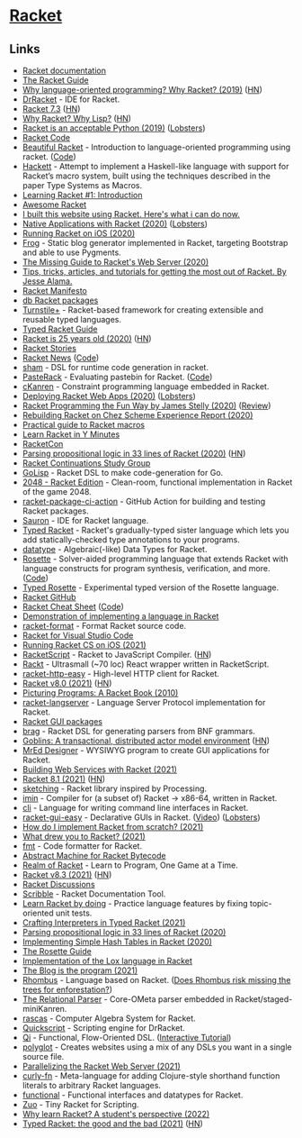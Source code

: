 # [Racket](https://racket-lang.org/)

## Links

- [Racket documentation](https://docs.racket-lang.org/)
- [The Racket Guide](https://docs.racket-lang.org/guide/)
- [Why language-oriented programming? Why Racket? (2019)](https://beautifulracket.com/appendix/why-lop-why-racket.html) ([HN](https://news.ycombinator.com/item?id=19232068))
- [DrRacket](https://github.com/racket/drracket) - IDE for Racket.
- [Racket 7.3](https://download.racket-lang.org/v7.3.html) ([HN](https://news.ycombinator.com/item?id=19925832))
- [Why Racket? Why Lisp?](https://beautifulracket.com/appendix/why-racket-why-lisp.html) ([HN](https://news.ycombinator.com/item?id=19952714))
- [Racket is an acceptable Python (2019)](https://dustycloud.org/blog/racket-is-an-acceptable-python/) ([Lobsters](https://lobste.rs/s/q2kci7/racket_is_acceptable_python))
- [Racket Code](https://github.com/racket/racket)
- [Beautiful Racket](https://beautifulracket.com/) - Introduction to language-oriented programming using racket. ([Code](https://github.com/mbutterick/beautiful-racket))
- [Hackett](https://github.com/lexi-lambda/hackett) - Attempt to implement a Haskell-like language with support for Racket’s macro system, built using the techniques described in the paper Type Systems as Macros.
- [Learning Racket #1: Introduction](https://artyom.me/learning-racket-1)
- [Awesome Racket](https://github.com/avelino/awesome-racket)
- [I built this website using Racket. Here's what i can do now.](https://sagegerard.com/racket-powered.html)
- [Native Applications with Racket (2020)](https://defn.io/2020/01/04/remember-internals/) ([Lobsters](https://lobste.rs/s/s4okil/native_applications_with_racket))
- [Running Racket on iOS (2020)](https://defn.io/2020/01/05/racket-on-ios/)
- [Frog](https://github.com/greghendershott/frog) - Static blog generator implemented in Racket, targeting Bootstrap and able to use Pygments.
- [The Missing Guide to Racket's Web Server (2020)](https://defn.io/2020/02/12/racket-web-server-guide/)
- [Tips, tricks, articles, and tutorials for getting the most out of Racket. By Jesse Alama.](https://lisp.sh/)
- [Racket Manifesto](https://www2.ccs.neu.edu/racket/pubs/manifesto.pdf)
- [db Racket packages](https://github.com/racket/db)
- [Turnstile+](https://github.com/stchang/macrotypes) - Racket-based framework for creating extensible and reusable typed languages.
- [Typed Racket Guide](https://docs.racket-lang.org/ts-guide/index.html)
- [Racket is 25 years old (2020)](https://blog.racket-lang.org/2020/05/racket-is-25.html) ([HN](https://news.ycombinator.com/item?id=23132621))
- [Racket Stories](https://racket-stories.com/)
- [Racket News](https://racket-news.com/) ([Code](https://github.com/pmatos/racket-news))
- [sham](https://github.com/rjnw/sham) - DSL for runtime code generation in racket.
- [PasteRack](http://www.pasterack.org/) - Evaluating pastebin for Racket. ([Code](https://github.com/stchang/pasterack))
- [cKanren](https://github.com/calvis/cKanren) - Constraint programming language embedded in Racket.
- [Deploying Racket Web Apps (2020)](https://defn.io/2020/06/28/racket-deployment/) ([Lobsters](https://lobste.rs/s/lzv4iu/deploying_racket_web_apps))
- [Racket Programming the Fun Way by James Stelly (2020)](https://www.penguinrandomhouse.com/books/645955/racket-programming-the-fun-way-by-james-stelly/) ([Review](https://www.micahcantor.com/blog/racket-programming-the-fun-way-review/))
- [Rebuilding Racket on Chez Scheme Experience Report (2020)](https://www.youtube.com/watch?v=s3Q3M2wZ7rI)
- [Practical guide to Racket macros](https://github.com/greghendershott/fear-of-macros)
- [Learn Racket in Y Minutes](https://learnxinyminutes.com/docs/racket/)
- [RacketCon](https://con.racket-lang.org/)
- [Parsing propositional logic in 33 lines of Racket (2020)](https://micahcantor.xyz/blog/logic-racket-parser) ([HN](https://news.ycombinator.com/item?id=24764648))
- [Racket Continuations Study Group](https://github.com/rain-1/continuations-study-group)
- [GoLisp](https://github.com/corpix/golisp) - Racket DSL to make code-generation for Go.
- [2048 - Racket Edition](https://github.com/danprager/racket-2048) - Clean-room, functional implementation in Racket of the game 2048.
- [racket-package-ci-action](https://github.com/jackfirth/racket-package-ci-action) - GitHub Action for building and testing Racket packages.
- [Sauron](https://github.com/racket-tw/sauron) - IDE for Racket language.
- [Typed Racket](https://github.com/racket/typed-racket) - Racket's gradually-typed sister language which lets you add statically-checked type annotations to your programs.
- [datatype](https://github.com/pnwamk/datatype) - Algebraic(-like) Data Types for Racket.
- [Rosette](https://emina.github.io/rosette/) - Solver-aided programming language that extends Racket with language constructs for program synthesis, verification, and more. ([Code](https://github.com/emina/rosette))
- [Typed Rosette](https://github.com/stchang/typed-rosette) - Experimental typed version of the Rosette language.
- [Racket GitHub](https://github.com/racket)
- [Racket Cheat Sheet](https://docs.racket-lang.org/racket-cheat/) ([Code](https://github.com/jeapostrophe/racket-cheat))
- [Demonstration of implementing a language in Racket](https://github.com/mflatt/scratchy)
- [racket-format](https://github.com/russellw/racket-format) - Format Racket source code.
- [Racket for Visual Studio Code](https://github.com/pouyakary/vscode-racket)
- [Running Racket CS on iOS (2021)](https://defn.io/2021/01/19/racket-cs-on-ios/)
- [RacketScript](https://github.com/racketscript/racketscript) - Racket to JavaScript Compiler. ([HN](https://news.ycombinator.com/item?id=28662132))
- [Rackt](https://github.com/rackt-org/rackt) - Ultrasmall (~70 loc) React wrapper written in RacketScript.
- [racket-http-easy](https://github.com/Bogdanp/racket-http-easy) - High-level HTTP client for Racket.
- [Racket v8.0 (2021)](https://blog.racket-lang.org/2021/02/racket-v8-0.html) ([HN](https://news.ycombinator.com/item?id=26129480))
- [Picturing Programs: A Racket Book (2010)](http://picturingprograms.com/)
- [racket-langserver](https://github.com/jeapostrophe/racket-langserver) - Language Server Protocol implementation for Racket.
- [Racket GUI packages](https://github.com/racket/gui)
- [brag](https://github.com/mbutterick/brag) - Racket DSL for generating parsers from BNF grammars.
- [Goblins: A transactional, distributed actor model environment](https://docs.racket-lang.org/goblins/) ([HN](https://news.ycombinator.com/item?id=26665387))
- [MrEd Designer](https://github.com/Metaxal/MrEd-Designer) - WYSIWYG program to create GUI applications for Racket.
- [Building Web Services with Racket (2021)](https://www.youtube.com/watch?v=ZvwE6_MMJjM)
- [Racket 8.1 (2021)](https://blog.racket-lang.org/2021/05/racket-v8-1.html) ([HN](https://news.ycombinator.com/item?id=27073879))
- [sketching](https://github.com/soegaard/sketching) - Racket library inspired by Processing.
- [imin](https://github.com/iambrj/imin) - Compiler for (a subset of) Racket -> x86-64, written in Racket.
- [cli](https://github.com/countvajhula/cli) - Language for writing command line interfaces in Racket.
- [racket-gui-easy](https://github.com/Bogdanp/racket-gui-easy) - Declarative GUIs in Racket. ([Video](https://www.youtube.com/watch?v=AXJ9tTVGDwU)) ([Lobsters](https://lobste.rs/s/vaouwt/declarative_guis_racket))
- [How do I implement Racket from scratch? (2021)](https://www.reddit.com/r/Racket/comments/pfjs2e/how_do_i_implement_racket_from_scratch/)
- [What drew you to Racket? (2021)](https://www.reddit.com/r/Racket/comments/ptimod/what_drew_you_to_racket/)
- [fmt](https://github.com/sorawee/fmt) - Code formatter for Racket.
- [Abstract Machine for Racket Bytecode](https://github.com/akeep/abstract-racket)
- [Realm of Racket](https://nostarch.com/realmofracket.htm) - Learn to Program, One Game at a Time.
- [Racket v8.3 (2021)](https://blog.racket-lang.org/2021/11/racket-v8-3.html) ([HN](https://news.ycombinator.com/item?id=29134609))
- [Racket Discussions](https://racket.discourse.group/)
- [Scribble](https://github.com/racket/scribble) - Racket Documentation Tool.
- [Learn Racket by doing](https://github.com/zyrolasting/racket-koans) - Practice language features by fixing topic-oriented unit tests.
- [Crafting Interpreters in Typed Racket (2021)](https://www.micahcantor.com/blog/crafting-interpreters-typed-racket/)
- [Parsing propositional logic in 33 lines of Racket (2020)](https://www.micahcantor.com/blog/logic-racket-parser/)
- [Implementing Simple Hash Tables in Racket (2020)](https://www.micahcantor.com/blog/mutable-hash-racket/)
- [The Rosette Guide](https://docs.racket-lang.org/rosette-guide/index.html)
- [Implementation of the Lox language in Racket](https://github.com/micahcantor/racket-lox)
- [The Blog is the program (2021)](https://andregarzia.com/2021/12/the-blog-is-the-program.html)
- [Rhombus](https://github.com/racket/rhombus-prototype) - Language based on Racket. ([Does Rhombus risk missing the trees for enforestation?](https://github.com/racket/rhombus-prototype/discussions/199))
- [The Relational Parser](https://github.com/maxsnyder2000/TheRelationalParser) - Core-OMeta parser embedded in Racket/staged-miniKanren.
- [rascas](https://github.com/Metaxal/rascas) - Computer Algebra System for Racket.
- [Quickscript](https://github.com/Metaxal/quickscript) - Scripting engine for DrRacket.
- [Qi](https://docs.racket-lang.org/qi/index.html) - Functional, Flow-Oriented DSL. ([Interactive Tutorial](https://github.com/countvajhula/qi-tutorial))
- [polyglot](https://github.com/zyrolasting/polyglot) - Creates websites using a mix of any DSLs you want in a single source file.
- [Parallelizing the Racket Web Server (2021)](https://defn.io/2021/12/30/parallel-racket-web-server/)
- [curly-fn](https://github.com/lexi-lambda/racket-curly-fn) - Meta-language for adding Clojure-style shorthand function literals to arbitrary Racket languages.
- [functional](https://github.com/lexi-lambda/functional) - Functional interfaces and datatypes for Racket.
- [Zuo](https://github.com/mflatt/zuo) - Tiny Racket for Scripting.
- [Why learn Racket? A student's perspective (2022)](https://www.micahcantor.com/blog/why-learn-racket/)
- [Typed Racket: the good and the bad (2021)](https://www.micahcantor.com/blog/thoughts-typed-racket/) ([HN](https://news.ycombinator.com/item?id=30402408))
